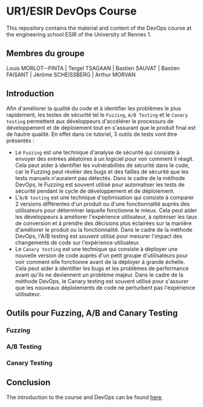 # UR1/ESIR DevOps Course
This repository contains the material and content of the DevOps course at the engineering school ESIR of the University of Rennes 1. 

## Membres du groupe
Louis MORLOT--PINTA | Tergel TSAGAAN | Bastien SAUVAT | Bastien FAISANT | Jérôme SCHEISSBERG | Arthur MORVAN

## Introduction
Afin d'améliorer la qualité du code et à identifier les problèmes le plus rapidement, les testes de sécurité tel le ```Fuzzing```, ```A/B Testing``` et le ```Canary testing``` permettent aux développeurs d'accélérer le processurs de développement et de déploiement tout en s'assurant que le produit final est de hautre qualité. En effet dans ce tutoriel, 3 outils de tests vont être présentés : 
- Le ```Fuzzing``` est une technique d'analyse de sécurité qui consiste à envoyer des entrées aléatoires à un logiciel pour voir comment il réagit. Cela peut aider à identifier les vulnérabilités de sécurité dans le code, car le Fuzzing peut révéler des bugs et des failles de sécurité que les tests manuels n'auraient pas détectés. Dans le cadre de la méthode DevOps, le Fuzzing est souvent utilisé pour automatiser les tests de sécurité pendant le cycle de développement et de déploiement.
- L'```A/B testing``` est une technique d'optimisation qui consiste à comparer 2 versions différentes d'un produit ou d'une fonctionnalité auprès des utilisateurs pour déterminer laquelle fonctionne le mieux. Cela peut aider les développeurs à améliorer l'expérience utilisateur, à optimiser les taux de conversion et à prendre des décisions plus éclairées sur la manière d'améliorer le produit ou la fonctionnalité. Dans le cadre de la méthode DevOps, l'A/B testing est souvent utilisé pour mesurer l'impact des changements de code sur l'expérience utilisateur.
- Le ```Canary testing``` est une technique qui consiste à déployer une nouvelle version de code auprès d'un petit groupe d'utilisateurs pour voir comment elle fonctionne avant de la déployer à grande échelle. Cela peut aider à identifier les bugs et les problèmes de performance avant qu'ils ne deviennent un problème majeur. Dans le cadre de la méthode DevOps, le Canary testing est souvent utilisé pour s'assurer que les nouveaux déploiements de code ne perturbent pas l'expérience utilisateur.

## Outils pour Fuzzing, A/B and Canary Testing

### Fuzzing

### A/B Testing

### Canary Testing

## Conclusion

The introduction to the course and DevOps can be found [here](https://people.irisa.fr/Benoit.Combemale/course/esir/esir3/). 
